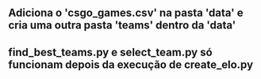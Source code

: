 ## Adiciona o 'csgo_games.csv' na pasta 'data' e cria uma outra pasta 'teams' dentro da 'data'
## find_best_teams.py e select_team.py só funcionam depois da execução de create_elo.py
